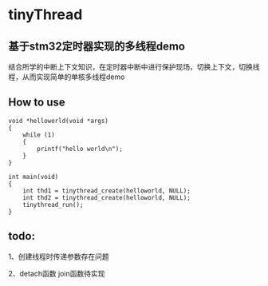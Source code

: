 # tinyThread

## 基于stm32定时器实现的多线程demo
结合所学的中断上下文知识，在定时器中断中进行保护现场，切换上下文，切换线程，从而实现简单的单核多线程demo

## How to use
```
void *helloworld(void *args)
{
	while (1)
	{
        printf("hello world\n");
	}
}

int main(void)
{
	int thd1 = tinythread_create(helloworld, NULL);
	int thd2 = tinythread_create(helloworld, NULL);
	tinythread_run();
}
```

## todo:
1、创建线程时传递参数存在问题

2、detach函数 join函数待实现